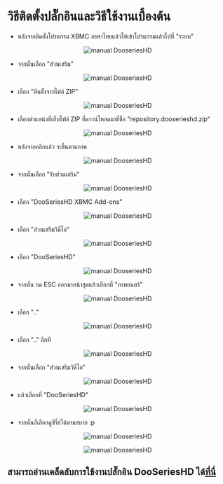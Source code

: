 # วิธีติดตั้งปลั๊กอินและวิธีใช้งานเบื้องต้น
* หลังจากติดตั้งโปรแกรม XBMC ภาษาไทยแล้วให้เข้าโปรแกรมแล้วไปที่ "ระบบ"

<p align="center" >
  <img src="https://github.com/iClosedz/serieshd-xbmc-addons/raw/master/img/how_to_use/how_to_use_1.jpg"  alt="manual DooseriesHD" title="manual DooseriesHD">
</p>

* จากนั้นเลือก "ส่วนเสริม"

<p align="center" >
  <img src="https://github.com/iClosedz/serieshd-xbmc-addons/raw/master/img/how_to_use/how_to_use_2.jpg"  alt="manual DooseriesHD" title="manual DooseriesHD">
</p>

* เลือก "ติดตั้งจากไฟล์ ZIP"

<p align="center" >
  <img src="https://github.com/iClosedz/serieshd-xbmc-addons/raw/master/img/how_to_use/how_to_use_3.jpg"  alt="manual DooseriesHD" title="manual DooseriesHD">
</p>

* เลือกตำแหน่งที่เก็บไฟล์ ZIP ที่ดาวน์โหลดมาที่ชื่อ "repository.dooserieshd.zip"

<p align="center" >
  <img src="https://github.com/iClosedz/serieshd-xbmc-addons/raw/master/img/how_to_use/how_to_use_4.jpg"  alt="manual DooseriesHD" title="manual DooseriesHD">
</p>

* หลังจากคลิกแล้ว จะขึ้นตามภาพ

<p align="center" >
  <img src="https://github.com/iClosedz/serieshd-xbmc-addons/raw/master/img/how_to_use/how_to_use_5.jpg"  alt="manual DooseriesHD" title="manual DooseriesHD">
</p>

* จากนั้นเลือก "รับส่วนเสริม"

<p align="center" >
  <img src="https://github.com/iClosedz/serieshd-xbmc-addons/raw/master/img/how_to_use/how_to_use_6.jpg"  alt="manual DooseriesHD" title="manual DooseriesHD">
</p>

* เลือก "DooSeriesHD XBMC Add-ons"

<p align="center" >
  <img src="https://github.com/iClosedz/serieshd-xbmc-addons/raw/master/img/how_to_use/how_to_use_7.jpg"  alt="manual DooseriesHD" title="manual DooseriesHD">
</p>

* เลือก "ส่วนเสริมวิดีโอ"

<p align="center" >
  <img src="https://github.com/iClosedz/serieshd-xbmc-addons/raw/master/img/how_to_use/how_to_use_8.jpg"  alt="manual DooseriesHD" title="manual DooseriesHD">
</p>

* เลือก "DooSeriesHD"

<p align="center" >
  <img src="https://github.com/iClosedz/serieshd-xbmc-addons/raw/master/img/how_to_use/how_to_use_9.jpg"  alt="manual DooseriesHD" title="manual DooseriesHD">
</p>

* จากนั้น กด ESC ออกมาหน้าสุดแล้วเลือกที่ "ภาพยนตร์"

<p align="center" >
  <img src="https://github.com/iClosedz/serieshd-xbmc-addons/raw/master/img/how_to_use/how_to_use_10.jpg"  alt="manual DooseriesHD" title="manual DooseriesHD">
</p>

* เลือก ".."

<p align="center" >
  <img src="https://github.com/iClosedz/serieshd-xbmc-addons/raw/master/img/how_to_use/how_to_use_11.jpg"  alt="manual DooseriesHD" title="manual DooseriesHD">
</p>

* เลือก ".." อีกที

<p align="center" >
  <img src="https://github.com/iClosedz/serieshd-xbmc-addons/raw/master/img/how_to_use/how_to_use_11.jpg"  alt="manual DooseriesHD" title="manual DooseriesHD">
</p>

* จากนั้นเลือก "ส่วนเสริมวิดีโอ"

<p align="center" >
  <img src="https://github.com/iClosedz/serieshd-xbmc-addons/raw/master/img/how_to_use/how_to_use_8.jpg"  alt="manual DooseriesHD" title="manual DooseriesHD">
</p>

* แล้วเลือกที่ "DooSeriesHD"

<p align="center" >
  <img src="https://github.com/iClosedz/serieshd-xbmc-addons/raw/master/img/how_to_use/how_to_use_9.jpg"  alt="manual DooseriesHD" title="manual DooseriesHD">
</p>

* จากนั้นก็เลือกดูซีรี่ย์ได้ตามสบาย :p

<p align="center" >
  <img src="https://github.com/iClosedz/serieshd-xbmc-addons/raw/master/img/how_to_use/how_to_use_12.jpg"  alt="manual DooseriesHD" title="manual DooseriesHD">
</p>

<p align="center" >
  <img src="https://github.com/iClosedz/serieshd-xbmc-addons/raw/master/img/how_to_use/how_to_use_13.jpg"  alt="manual DooseriesHD" title="manual DooseriesHD">
</p>

## สามารถอ่านเคล็ดลับการใช้งานปลั๊กอิน DooSeriesHD ได้[ที่นี่](https://github.com/iClosedz/dooserieshd-xbmc-addons/blob/master/TIPS.md)

